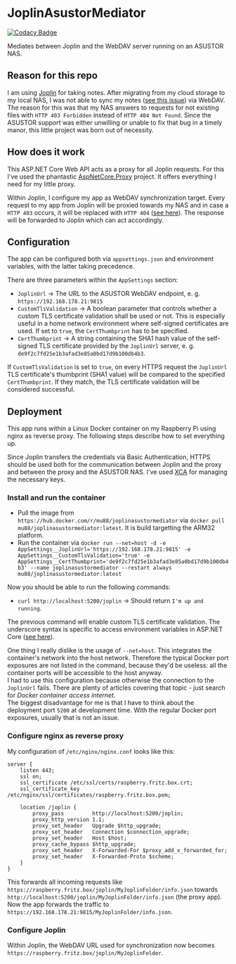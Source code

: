 # JoplinAsustorMediator
[![Codacy Badge](https://app.codacy.com/project/badge/Grade/0a40a8925eee4ad5b908ea2b192999e4)](https://www.codacy.com/gh/mu88/JoplinAsustorMediator/dashboard?utm_source=github.com&amp;utm_medium=referral&amp;utm_content=mu88/JoplinAsustorMediator&amp;utm_campaign=Badge_Grade)

Mediates between Joplin and the WebDAV server running on an ASUSTOR NAS.

## Reason for this repo
I am using [Joplin](https://joplinapp.org/) for taking notes. After migrating from my cloud storage to my local NAS, I was not able to sync my notes ([see this issue](https://github.com/laurent22/joplin/issues/4716)) via WebDAV. The reason for this was that my NAS answers to requests for not existing files with `HTTP 403 Forbidden` instead of `HTTP 404 Not Found`. Since the ASUSTOR support was either unwilling or unable to fix that bug in a timely manor, this little project was born out of necessity.

## How does it work
This ASP.NET Core Web API acts as a proxy for all Joplin requests. For this I've used the phantastic [AspNetCore.Proxy](https://github.com/twitchax/AspNetCore.Proxy) project. It offers everything I need for my little proxy.

Within Joplin, I configure my app as WebDAV synchronization target. Every request to my app from Joplin will be proxied towards my NAS and in case a `HTTP 403` occurs, it will be replaced with `HTTP 404` ([see here](https://github.com/mu88/JoplinAsustorMediator/blob/main/src/JoplinAsustorMediator/Controllers/ProxyController.cs#L32)). The response will be forwarded to Joplin which can act accordingly.

## Configuration
The app can be configured both via `appsettings.json` and environment variables, with the latter taking precedence.

There are three parameters within the `AppSettings` section:
-   `JoplinUrl` → The URL to the ASUSTOR WebDAV endpoint, e. g. `https://192.168.178.21:9815`
-   `CustomTlsValidation` → A boolean parameter that controls whether a custom TLS certificate validation shall be used or not. This is especially useful in a home network environment where self-signed certificates are used. If set to `true`, the `CertThumbprint` has to be specified.
-   `CertThumbprint` → A string containing the SHA1 hash value of the self-signed TLS certificate provided by the `JoplinUrl` server, e. g. `de9f2c7fd25e1b3afad3e85a0bd17d9b100db4b3`.

If `CustomTlsValidation` is set to `true`, on every HTTPS request the `JoplinUrl` TLS certificate's thumbprint (SHA1 value) will be compared to the specified `CertThumbprint`. If they match, the TLS certificate validation will be considered successful.

## Deployment
This app runs within a Linux Docker container on my Raspberry Pi using nginx as reverse proxy. The following steps describe how to set everything up.

Since Joplin transfers the credentials via Basic Authentication, HTTPS should be used both for the communication between Joplin and the proxy and between the proxy and the ASUSTOR NAS. I've used [XCA](https://github.com/chris2511/xca) for managing the necessary keys.

### Install and run the container
-   Pull the image from `https://hub.docker.com/r/mu88/joplinasustormediator` via `docker pull mu88/joplinasustormediator:latest`. It is build targetting the ARM32 platform.
-   Run the container via `docker run --net=host -d -e AppSettings__JoplinUrl='https://192.168.178.21:9815' -e AppSettings__CustomTlsValidation='true' -e AppSettings__CertThumbprint='de9f2c7fd25e1b3afad3e85a0bd17d9b100db4b3' --name joplinasustormediator --restart always mu88/joplinasustormediator:latest`

Now you should be able to run the following commands:
-   `curl http://localhost:5200/joplin` → Should return `I'm up and running`.

The previous command will enable custom TLS certificate validation. The underscore syntax is specific to access environment variables in ASP.NET Core ([see here](https://docs.microsoft.com/en-us/aspnet/core/fundamentals/configuration/?view=aspnetcore-5.0#environment-variables)).

One thing I really dislike is the usage of `--net=host`. This integrates the container's network into the host network. Therefore the typical Docker port exposures are not listed in the command, because they'd be useless: all the container ports will be accessible to the host anyway.  
I had to use this configuration because otherwise the connection to the `JoplinUrl` fails. There are plenty of articles covering that topic - just search for *Docker container access internet*.  
The biggest disadvantage for me is that I have to think about the deployment port `5200` at development time. With the regular Docker port exposures, usually that is not an issue.

### Configure nginx as reverse proxy
My configuration of `/etc/nginx/nginx.conf` looks like this:
```text
server {
    listen 443;
    ssl on;
    ssl_certificate /etc/ssl/certs/raspberry.fritz.box.crt;
    ssl_certificate_key /etc/nginx/ssl/certificates/raspberry.fritz.box.pem;

    location /joplin {
        proxy_pass         http://localhost:5200/joplin;
        proxy_http_version 1.1;
        proxy_set_header   Upgrade $http_upgrade;
        proxy_set_header   Connection $connection_upgrade;
        proxy_set_header   Host $host;
        proxy_cache_bypass $http_upgrade;
        proxy_set_header   X-Forwarded-For $proxy_add_x_forwarded_for;
        proxy_set_header   X-Forwarded-Proto $scheme;
    }
}
```

This forwards all incoming requests like `https://raspberry.fritz.box/joplin/MyJoplinFolder/info.json` towards `http://localhost:5200/joplin/MyJoplinFolder/info.json` (the proxy app). Now the app forwards the traffic to `https://192.168.178.21:9815/MyJoplinFolder/info.json`.

### Configure Joplin
Within Joplin, the WebDAV URL used for synchronization now becomes `https://raspberry.fritz.box/joplin/MyJoplinFolder`.